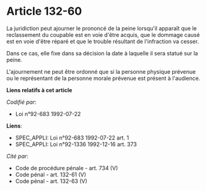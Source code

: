 # Article 132-60

La juridiction peut ajourner le prononcé de la peine lorsqu'il apparaît que le reclassement du coupable est en voie d'être
acquis, que le dommage causé est en voie d'être réparé et que le trouble résultant de l'infraction va cesser.

Dans ce cas, elle fixe dans sa décision la date à laquelle il sera statué sur la peine.

L'ajournement ne peut être ordonné que si la personne physique prévenue ou le représentant de la personne morale prévenue est
présent à l'audience.

**Liens relatifs à cet article**

_Codifié par_:

  - Loi n°92-683 1992-07-22

**Liens**:

  - SPEC_APPLI: Loi n°92-683 1992-07-22 art. 1
  - SPEC_APPLI: Loi n°92-1336 1992-12-16 art. 373

_Cité par_:

  - Code de procédure pénale - art. 734 (V)
  - Code pénal - art. 132-61 (V)
  - Code pénal - art. 132-63 (V)
